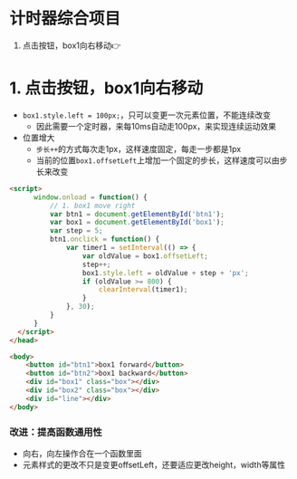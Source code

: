 
# 计时器综合项目
1. 点击按钮，box1向右移动👉


# 1. 点击按钮，box1向右移动
- `box1.style.left = 100px;`，只可以变更一次元素位置，不能连续改变
  - 因此需要一个定时器，来每10ms自动走100px，来实现连续运动效果
- 位置增大
  - `步长++`的方式每次走1px，这样速度固定，每走一步都是1px
  - 当前的位置`box1.offsetLeft`上增加一个固定的步长，这样速度可以由步长来改变
  
```html
<script>
      window.onload = function() {
          // 1. box1 move right
          var btn1 = document.getElementById('btn1');
          var box1 = document.getElementById('box1');
          var step = 5;
          btn1.onclick = function() {
              var timer1 = setInterval(() => {
                  var oldValue = box1.offsetLeft;
                  step++;
                  box1.style.left = oldValue + step + 'px';
                  if (oldValue >= 800) {
                      clearInterval(timer1);
                  }
              }, 30);
          }
      }
  </script>
</head>

<body>
    <button id="btn1">box1 forward</button>
    <button id="btn2">box1 backward</button>
    <div id="box1" class="box"></div>
    <div id="box2" class="box"></div>
    <div id="line"></div>
</body>
```
### 改进：提高函数通用性
- 向右，向左操作合在一个函数里面
- 元素样式的更改不只是变更offsetLeft，还要适应更改height，width等属性




